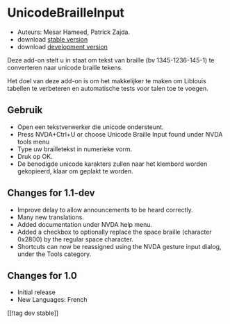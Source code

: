 # UnicodeBrailleInput #

* Auteurs: Mesar Hameed, Patrick Zajda.
* download [stable version][1]
* download [development version][2]

Deze add-on stelt u in staat om tekst van braille (bv 1345-1236-145-1) te
converteren naar unicode braille tekens.

Het doel van deze add-on is om het makkelijker te maken om Liblouis tabellen
te verbeteren en automatische tests voor talen toe te voegen.

## Gebruik ##

* Open een tekstverwerker die unicode ondersteunt.
* Press NVDA+Ctrl+U or choose Unicode Braille Input found under NVDA tools
  menu
* Type uw brailletekst in numerieke vorm.
* Druk op OK.
* De benodigde unicode karakters zullen naar het klembord worden gekopieerd,
  klaar om geplakt te worden.

## Changes for 1.1-dev ##

* Improve delay to allow announcements to be heard correctly.
* Many new translations.
* Added documentation under NVDA help menu.
* Added a checkbox to optionally replace the space braille (character
  0x2800) by the regular space character.
* Shortcuts can now be reassigned using the NVDA gesture input dialog, under
  the Tools category.

## Changes for 1.0 ##

* Initial release
* New Languages: French

[[!tag dev stable]]

[1]: http://addons.nvda-project.org/files/get.php?file=ubi

[2]: http://addons.nvda-project.org/files/get.php?file=ubi-dev
